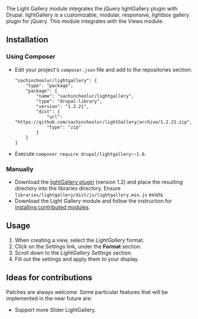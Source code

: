The Light Gallery module integrates the jQuery lightGallery plugin with Drupal. lightGallery
is a customizable, modular, responsive, lightbox gallery plugin for jQuery. This module
integrates with the Views module.

## Installation

### Using Composer

 * Edit your project's `composer.json` file and add to the repositories section:
   ```
   "sachinchoolur/lightgallery": {
       "type": "package",
       "package": {
           "name": "sachinchoolur/lightgallery",
           "type": "drupal-library",
           "version": "1.2.21",
           "dist": {
               "url": "https://github.com/sachinchoolur/lightGallery/archive/1.2.21.zip",
               "type": "zip"
           }
       }
   }
   ```
 * Execute `composer require drupal/lightgallery:~1.0`.

### Manually

 * Download the [lightGallery plugin](http://sachinchoolur.github.io/lightGallery/)
   (version 1.2) and place the resulting directory into the libraries directory. Ensure
   `libraries/lightgallery/dist/js/lightgallery.min.js` exists.
 * Download the Light Gallery module and follow the instruction for
   [installing contributed modules](https://www.drupal.org/docs/8/extending-drupal-8/installing-contributed-modules-find-import-enable-configure-drupal-8).

## Usage

 1. When creating a view, select the *LightGallery* format.
 2. Click on the *Settings* link, under the **Format** section.
 3. Scroll down to the *LightGallery Settings* section.
 4. Fill out the settings and apply them to your display.

## Ideas for contributions

Patches are always welcome. Some particular features that will be implemented in the near
future are:

 * Support more Slider LightGallery.
